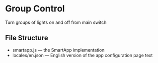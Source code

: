 # Group Control

Turn groups of lights on and off from main switch

## File Structure

* smartapp.js &mdash; the SmartApp implementation
* locales/en.json &mdash; English version of the app configuration page text

